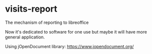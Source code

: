 # visits-report
The mechanism of reporting to libreoffice

Now it's dedicated to software for one use but maybe it will have more general application.

Using jOpenDocument library:
https://www.jopendocument.org/

